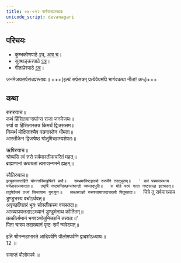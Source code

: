 ```yaml
---  
title: ०४-०१२ सर्पसत्रप्रस्तावः
unicode_script: devanagari
---  
```


## परिचयः
- कुम्भकोणपाठे [ऽत्र](https://archive.org/details/mahAbhArata-kumbhakoNam/page/n369), [अत्र च](https://sanskritdocuments.org/mirrors/mahabharata/mbhK/mahabharata-k-01-sa.html)।
- सुक्थङ्करपाठे [ऽत्र](http://bombay.indology.info/mahabharata/text/UD/MBh01.txt)।
- गीताप्रेस्पाठे [ऽत्र](https://archive.org/stream/mahabharata01ramauoft#page/564/mode/2up)।

जनमेजयसर्पसन्नप्रस्तावः॥ 
+++(इत्थं सर्पसत्रम् प्रत्येवेयमपि भार्गवकथा नीता! क५)+++  

## कथा

रुरुरुवाच॥  
कथं हिंसितवान्सर्पान्स राजा जनमेजयः॥  
सर्पा वा हिंसितास्तत्र किमर्थं द्विजसत्तम॥  
किमर्थं मोक्षिताश्चैव पन्नगास्तेन धीमता॥  
आस्तीकेन द्विजश्रेष्ठ श्रोतुमिच्छाम्यशेषतः॥  

ऋषिरुवाच॥  
श्रोष्यसि त्वं रुरो सर्वमास्तीकचरितं महत्॥  
ब्राह्मणानां कथयतां त्वरावान्गमने ह्यहम्॥  

सौतिरुवाच॥  
`इत्युक्त्वान्तर्हिते योगात्तस्मिन्नृषिवरे प्रभौ॥  
सम्भ्रमाविष्टहृदयो रुरुर्मेने तदद्भुतम्॥  
' बलं परममास्थाय पर्यधावत्समन्ततः॥  
तमृषिं नष्टमन्विच्छन्संश्रान्तो न्यपतद्भुवि॥  
स मोहे परमं गत्वा नष्टसञ्ज्ञ इवाभवत्॥  
तदृषेर्वचनं तथ्यं चिन्तयानः पुनःपुनः॥  
लब्धसञ्ज्ञो रुरुश्चायात्तदाचख्यौ पितुस्तदा॥  
`पित्रे तु सर्वमाख्याय डुण्डुभस्य वचोऽर्थवत्॥  
अपृच्छत्पितरं भूयः सोस्तीकस्य वचस्तदा॥  
आख्यापयत्तदाऽऽख्यानं डुण्डुभेनाथ कीर्तितम्॥  
तत्कीर्त्यमानं भगवञ्श्रोतुमिच्छामि तत्त्वतः॥'  
पिता चास्य तदाख्यानं पृष्टः सर्वं न्यवेदयत्॥ 

इति श्रीमन्महाभारते आदिपर्वणि पौलोमपर्वणि द्वादशोऽध्यायः॥  
12 ॥  

समाप्तं पौलोमपर्व ॥  
